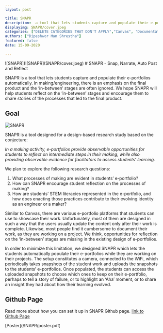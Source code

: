 ```yaml
---
layout: post

title: SNAPR
description:  a tool that lets students capture and populate their e-portfolios
displayimg: SNAPR/cover.jpeg
categories: ["DELETE CATEGORIES THAT DON'T APPLY","Canvas", "Documentation"]
authors: ["Dipeshwor Man Shrestha"]
featured: false
date: 15-09-2020

---
```



<!--IMAGE_TEXT_OVERLAY creates a image with a text box over it--------------------->
<div class="image_text_overlay" markdown="1">
![SNAPR](![SNAPR](SNAPR/cover.jpeg)
# SNAPR -  Snap, Narrate, Auto Post and Reflect

SNAPR is a tool that lets students capture and populate their e-portfolios automatically. In making/engineering, there is an emphasis on the final product and the ‘in-between’ stages are often ignored. We hope SNAPR will help students reflect on the ‘in-between’ stages and encourage them to share stories of the processes that led to the final product.
</div>

<!--document creates a grid of documentss--------------------->
<div class="free_write" markdown="1">


## Goal

![SNAPR](SNAPR/details.png)

SNAPR is a tool designed for a design-based research study based on the conjecture:

*In a making activity, e-portfolios provide observable opportunities for students to reflect on intermediate steps in their making, while also providing observable evidence for facilitators to assess students’ learning.*

We plan to explore the following research questions:

1. What processes of making are evident in students’ e-portfolio?
2. How can SNAPR encourage student reflection on the processes of making?
3. How are students’ STEM literacies represented in the e-portfolio, and how does enacting those practices contribute to their evolving identity as an engineer or a maker?

Similar to Canvas, there are various e-portfolio platforms that students can use to showcase their work. Unfortunately, most of them are designed in such a way that the users usually update the content only after their work is complete. Likewise, most people find it cumbersome to document their work, as they are working on a project. We think, opportunities for reflection on the ‘in-between’ stages are missing in the existing design of e-portfolios.

In order to minimize this limitation, we designed SNAPR which lets the students automatically populate their e-portfolios while they are working on their projects. The setup constitutes a camera, connected to the WiFi, which periodically takes snapshots of the student work and uploads the snapshots to the students’ e-portfolios. Once populated, the students can access the uploaded snapshots to choose which ones to keep on their e-portfolio, perhaps to tell a story of failure, or to highlight an ‘Aha’ moment, or to share an insight they had about how their learning evolved.





## Github Page

Read more about how you can set it up in SNAPR Github page. [link to Github Page](https://github.com/dipeshwor/SNAPR)



<div class="document" markdown="1">
[Poster](SNAPR/poster.pdf)
</div>
